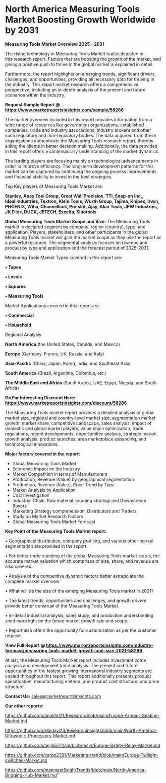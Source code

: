 # North America Measuring Tools Market Boosting Growth Worldwide by 2031

<Strong> Measuring Tools Market Overview 2025 - 2031</strong>

The rising technology in Measuring Tools Market is also depicted in this research report. Factors that are boosting the growth of the market, and giving a positive push to thrive in the global market is explained in detail.

Furthermore, the report highlights on emerging trends, significant drivers, challenges, and opportunities, providing all necessary data for thriving in the industry. This report market research offers a comprehensive perspective, including an in-depth analysis of the present and future scenarios within the industry.

<strong>Request Sample Report @ <a href=https://www.marketreportsinsights.com/sample/58286>https://www.marketreportsinsights.com/sample/58286</a></strong>

The market overview included in this report provides information from a wide range of resources like government organizations, established companies, trade and industry associations, industry brokers and other such regulatory and non-regulatory bodies. The data acquired from these organizations authenticate the Measuring Tools research report, thereby aiding the clients in better decision making. Additionally, the data provided in this report offers a contemporary understanding of the market dynamics.

The leading players are focusing mainly on technological advancements in order to improve efficiency. The long-term development patterns for this market can be captured by continuing the ongoing process improvements and financial stability to invest in the best strategies.

Top Key players of Measuring Tools Market are:

<strong>Stanley, Apex Tool Group, Great Wall Precision, TTi, Snap-on Inc., Ideal Industries, Textron, Klein Tools, Wurth Group, Tajima, Knipex, Irwin, PHOENIX, Wiha, Channellock, Pro&#39;skit, Ajay, Akar Tools, JPW Industries, JK Files, DUCK, JETECH, Excelta, Sinotools </strong>

<strong><b>Global Measuring Tools Market Scope and Size:</b></strong>
The Measuring Tools market is declared segment by company, region (country), type, and application. Players, stakeholders, and other participants in the global Measuring Tools market will gain the market scope as they use the report as a powerful resource. The segmental analysis focuses on revenue and product by type and application and the forecast period of 2025-2031.

Measuring Tools Market Types covered in this report are:

<strong>• Tapes

• Levels

• Squares

• Measuring Tools</strong>

Market Applications covered in this report are:

<strong>• Commercial

• Household</strong> 

Regional Analysis

<strong>North America</strong> (the United States, Canada, and Mexico)

<strong>Europe</strong> (Germany, France, UK, Russia, and Italy)

<strong>Asia-Pacific</strong> (China, Japan, Korea, India, and Southeast Asia)

<strong>South America</strong> (Brazil, Argentina, Colombia, etc.)

<strong>The Middle East and Africa</strong> (Saudi Arabia, UAE, Egypt, Nigeria, and South Africa)

<strong>Go For Interesting Discount Here: <a href=https://www.marketreportsinsights.com/discount/58286>https://www.marketreportsinsights.com/discount/58286</a></strong>

The Measuring Tools market report provides a detailed analysis of global market size, regional and country-level market size, segmentation market growth, market share, competitive Landscape, sales analysis, impact of domestic and global market players, value chain optimization, trade regulations, recent developments, opportunities analysis, strategic market growth analysis, product launches, area marketplace expanding, and technological innovations.

<strong><b>Major factors covered in the report:</b></strong>
<ul>
  <li>Global Measuring Tools Market </li>
  <li>Economic Impact on the Industry</li>
  <li>Market Competition in terms of Manufacturers</li>
  <li>Production, Revenue (Value) by geographical segmentation</li>
  <li>Production, Revenue (Value), Price Trend by Type</li>
  <li>Market Analysis by Application</li>
  <li>Cost Investigation</li>
  <li>Industrial Chain, Raw material sourcing strategy and Downstream Buyers</li>
  <li>Marketing Strategy comprehension, Distributors and Traders</li>
  <li>Study on Market Research Factors</li>
  <li>Global Measuring Tools Market Forecast</li>
</ul>

<strong><b>Key Point of the Measuring Tools Market report:</b></strong>

• Geographical distribution, company profiling, and various other market segmentation are provided in the report.

• For better understanding of the global Measuring Tools market status, the accurate market valuation which comprises of size, share, and revenue are also covered.

• Analysis of the competitive dynamic factors better extrapolate the complete market overview

• What will be the size of the emerging Measuring Tools market in 2031?

• The latest trends, opportunities and challenges, and growth drivers provide better construal of the Measuring Tools Market.

• In-detail industrial analysis, sales study, and production understanding shed more light on the future market growth rate and scope.

• Report also offers the opportunity for customization as per the customer request.

<strong><b>View Full Report @ <a href=https://www.marketreportsinsights.com/industry-forecast/measuring-tools-market-growth-and-size-2021-58286>https://www.marketreportsinsights.com/industry-forecast/measuring-tools-market-growth-and-size-2021-58286</a></b></strong>


At last, the Measuring Tools Market report includes investment come analysis and development trend analysis. The present and future opportunities of the fastest growing international industry segments are coated throughout this report. This report additionally presents product specification, manufacturing method, and product cost structure, and price structure.

<strong>Contact Us:</strong>
sales@marketreportsinsights.com

<strong>Our other reports:</strong>

<a href=https://github.com/anokhi121/Research/blob/main/Europe-Armour-Seating-Market.md>https://github.com/anokhi121/Research/blob/main/Europe-Armour-Seating-Market.md</a>

<a href=https://github.com/Hindavi23/Researchinsights/blob/main/North-America-Ultrasonic-Processors-Market.md>https://github.com/Hindavi23/Researchinsights/blob/main/North-America-Ultrasonic-Processors-Market.md</a>

<a href=https://github.com/anjaliiii21/ani/blob/main/Europe-Safety-Relay-Market.md>https://github.com/anjaliiii21/ani/blob/main/Europe-Safety-Relay-Market.md</a>

<a href=https://github.com/cargo2301/Marketing-trend/blob/main/Europe-Twilight-switches-Market.md>https://github.com/cargo2301/Marketing-trend/blob/main/Europe-Twilight-switches-Market.md</a>

<a href=https://github.com/manmeet5sigh/Trends/blob/main/North-America-Bridging-Hub-Market.md>https://github.com/manmeet5sigh/Trends/blob/main/North-America-Bridging-Hub-Market.md</a>"

